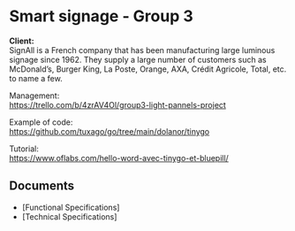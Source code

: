 # Smart signage - Group 3

<strong>Client:</strong><br>
SignAll is a French company that has been manufacturing large luminous signage since 1962. They supply 
a large number of customers such as McDonald’s, Burger King, La Poste, Orange, AXA, Crédit Agricole, 
Total, etc. to name a few. 

Management:<br>
https://trello.com/b/4zrAV4Ol/group3-light-pannels-project

Example of code: <br>
https://github.com/tuxago/go/tree/main/dolanor/tinygo

Tutorial:<br>
https://www.oflabs.com/hello-word-avec-tinygo-et-bluepill/


## Documents

- [Functional Specifications]
- [Technical Specifications]

